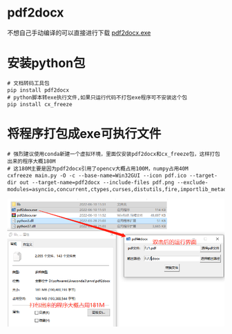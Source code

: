 # pdf2docx

不想自己手动编译的可以直接进行下载 [pdf2docx.exe](https://github.com/martinbob1992/pdf2docx/releases/tag/v1.0.0)

# 安装python包
```
# 文档转码工具包
pip install pdf2docx
# python脚本转exe执行文件,如果只运行代码不打包exe程序可不安装这个包
pip install cx_freeze
```


# 将程序打包成exe可执行文件
```
# 强烈建议使用conda新建一个虚拟环境，里面仅安装pdf2docx和cx_freeze包，这样打包出来的程序大概180M
# 这180M主要是因为pdf2docx引用了opencv大概占用100M，numpy占用40M
cxfreeze main.py -O -c --base-name=Win32GUI --icon pdf.ico --target-dir out --target-name=pdf2docx --include-files pdf.png --exclude-modules=asyncio,concurrent,ctypes,curses,distutils,fire,importlib_metadata,lib2to3,msilib,PIL,pkg_resources,pydoc_data,pytz,setuptools,test,xml,xmlrpc,email,html,http,numpy_mkl,unittest
```

![](https://github.com/martinbob1992/pdf2docx/blob/main/1.png?raw=true)
